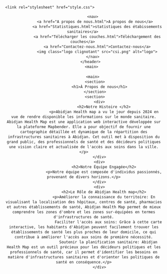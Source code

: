<html lang="Fr">
<head>
    <meta charset="UTF-8">
    <meta name="viewport" content="width=device-width, initial-scale=1.0">
    <title>Page d'accueil</title>
  
    <link rel="stylesheet" href="style.css">
   
</head>
<body>
    <header>
      
            <nav>
              <a href="A propos de nous.html">A propos de nous</a>
                <a href="Statistiques.html">statistiques des étabissements sanitaires</a> 
                <a href="Télécharger les couches.html">Téléchargement des couches</a> 
                <a href="Contactez-nous.html">Contactez-nous</a>
                <img class="logo clignotant" src="csi.png" alt="logo">
            </nav>
           </header> 
           <main>
          
            <main>
              <section>
                  <h1>À Propos de nous</h1>
              </section>
              <section>
                  <div>
                      <h2>Notre Histoire </h2>
                      <p>Abidjan Health map a vu le jour depuis 2024 en vue de rendre disponible les informations sur le monde sanitaire. Abidjan Health Map est une application web interactive développée sur la plateforme Mapbender. Elle a pour objectif de fournir une cartographie détaillée et dynamique de la répartition des infrastructures sanitaires à Abidjan. Cet outil met à disposition du grand public, des professionnels de santé et des décideurs politiques une vision claire et actualisée de l'accès aux soins dans la ville.</p>
                  </div>
                  <div>
                      <h2>Notre Équipe Engagée</h2>
                      <p>Notre équipe est composée d'individus passionnés, provenant de divers horizons.</p>
                  </div>
                  <div>
                      <h2>Le Rôle de Abidjan Health map</h2>
                      <p>Améliorer la connaissance du territoire: En visualisant la localisation des hôpitaux, centres de santé, pharmacies et autres établissements de santé, Abidjan Health Map permet de mieux comprendre les zones d'ombre et les zones sur-équipées en termes d'infrastructures de santé.
                          Faciliter l'accès aux soins: Grâce à cette carte interactive, les habitants d'Abidjan peuvent facilement trouver les établissements de santé les plus proches de leur domicile, ce qui contribue à améliorer l'accès aux soins de première nécessité.
                          Soutenir la planification sanitaire: Abidjan Health Map est un outil précieux pour les décideurs politiques et les professionnels de santé, car il permet d'identifier les besoins en matière d'infrastructures sanitaires et d'orienter les politiques de santé en conséquence.</p>
                  </div>
                
